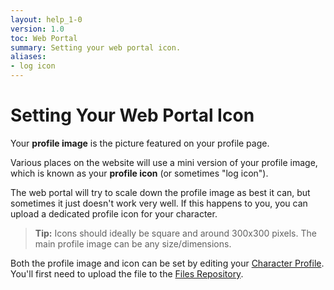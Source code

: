 ```yaml
---
layout: help_1-0
version: 1.0
toc: Web Portal
summary: Setting your web portal icon.
aliases:
- log icon
---
```


# Setting Your Web Portal Icon

Your **profile image** is the picture featured on your profile page.  

Various places on the website will use a mini version of your profile image, which is known as your **profile icon** (or sometimes "log icon").  

The web portal will try to scale down the profile image as best it can, but sometimes it just doesn't work very well.  If this happens to you, you can upload a dedicated profile icon for your character.

> **Tip:** Icons should ideally be square and around 300x300 pixels.  The main profile image can be any size/dimensions.

Both the profile image and icon can be set by editing your [Character Profile](/help/1-0/website/web_profile).  You'll first need to upload the file to the [Files Repository](/help/1-0/website/web_profile).  

